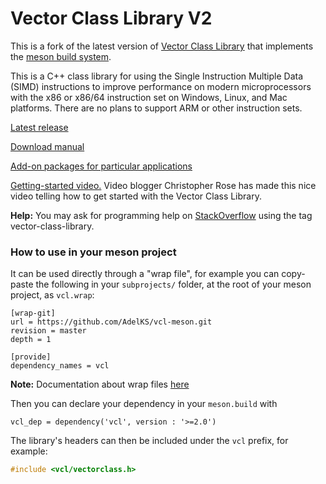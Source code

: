 # Vector Class Library V2

This is a fork of the latest version of [Vector Class Library](https://github.com/vectorclass/version2) that implements the [meson build system](https://mesonbuild.com/).

This is a C++ class library for using the Single Instruction Multiple Data (SIMD) instructions to improve performance on modern microprocessors with the x86 or x86/64 instruction set on Windows, Linux, and Mac platforms. There are no plans to support ARM or other instruction sets.

[Latest release](https://github.com/vectorclass/version2/releases)

[Download manual](https://github.com/vectorclass/manual/raw/master/vcl_manual.pdf)

[Add-on packages for particular applications](https://github.com/vectorclass/add-on)

[Getting-started video.](https://www.youtube.com/watch?v=TKjYdLIMTrI) Video blogger Christopher Rose has made this nice video telling how to get started with the Vector Class Library.

**Help:** You may ask for programming help on [StackOverflow](https://stackoverflow.com) using the tag vector-class-library.


### How to use in your meson project

It can be used directly through a "wrap file", for example you can copy-paste the following in your `subprojects/` folder, at the root of your meson project, as `vcl.wrap`:

```
[wrap-git]
url = https://github.com/AdelKS/vcl-meson.git
revision = master
depth = 1

[provide]
dependency_names = vcl
```

**Note:** Documentation about wrap files [here](https://mesonbuild.com/Wrap-dependency-system-manual.html)

Then you can declare your dependency in your `meson.build` with

```
vcl_dep = dependency('vcl', version : '>=2.0')
```

The library's headers can then be included under the `vcl` prefix, for example:

```c++
#include <vcl/vectorclass.h>
```
